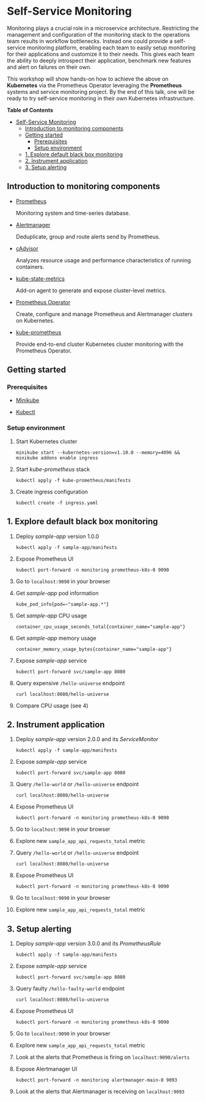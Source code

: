 # Self-Service Monitoring

Monitoring plays a crucial role in a microservice architecture. Restricting the
management and configuration of the monitoring stack to the operations team
results in workflow bottlenecks. Instead one could provide a self-service
monitoring platform, enabling each team to easily setup monitoring for their
applications and customize it to their needs. This gives each team the ability
to deeply introspect their application, benchmark new features and alert on
failures on their own.

This workshop will show hands-on how to achieve the above on **Kubernetes** via
the Prometheus Operator leveraging the **Prometheus** systems and service
monitoring project. By the end of this talk, one will be ready to try
self-service monitoring in their own Kubernetes infrastructure.

<!-- markdown-toc start - Don't edit this section. Run M-x markdown-toc-refresh-toc -->
**Table of Contents**

- [Self-Service Monitoring](#self-service-monitoring)
    - [Introduction to monitoring components](#introduction-to-monitoring-components)
    - [Getting started](#getting-started)
        - [Prerequisites](#prerequisites)
        - [Setup environment](#setup-environment)
    - [1. Explore default black box monitoring](#1-explore-default-black-box-monitoring)
    - [2. Instrument application](#2-instrument-application)
    - [3. Setup alerting](#3-setup-alerting)

<!-- markdown-toc end -->


## Introduction to monitoring components

- [Prometheus](https://github.com/prometheus/prometheus)

  Monitoring system and time-series database.

- [Alertmanager](https://github.com/prometheus/alertmanager)

  Deduplicate, group and route alerts send by Prometheus.

- [cAdvisor](https://github.com/google/cadvisor/)

  Analyzes resource usage and performance characteristics of running containers.

- [kube-state-metrics](https://github.com/kubernetes/kube-state-metrics/)

  Add-on agent to generate and expose cluster-level metrics.

- [Prometheus Operator](https://github.com/coreos/prometheus-operator)

  Create, configure and manage Prometheus and Alertmanager clusters on
  Kubernetes.

- [kube-prometheus](https://github.com/coreos/prometheus-operator/tree/master/contrib/kube-prometheus)

  Provide end-to-end cluster Kubernetes cluster monitoring with the Prometheus
  Operator.


## Getting started


### Prerequisites

- [Minikube](https://github.com/kubernetes/minikube)

- [Kubectl](https://kubernetes.io/docs/tasks/tools/install-kubectl/)


### Setup environment

1. Start Kubernetes cluster

    `minikube start --kubernetes-version=v1.10.0 --memory=4096 && minikube addons enable ingress`
  
2. Start *kube-prometheus* stack

    `kubectl apply -f kube-prometheus/manifests`

3. Create ingress configuration

    `kubectl create -f ingress.yaml`
  
  
## 1. Explore default black box monitoring

1. Deploy *sample-app* version 1.0.0

    `kubectl apply -f sample-app/manifests`

2. Expose Prometheus UI

    `kubectl port-forward -n monitoring prometheus-k8s-0 9090`
  
3. Go to `localhost:9090` in your browser

4. Get *sample-app* pod information

    `kube_pod_info{pod=~"sample-app.*"}`
  
5. Get *sample-app* CPU usage

    `container_cpu_usage_seconds_total{container_name="sample-app"}`

6. Get *sample-app* memory usage

    `container_memory_usage_bytes{container_name="sample-app"}`

7. Expose *sample-app* service

    `kubectl port-forward svc/sample-app 8080`

8. Query expensive `/hello-universe` endpoint

    `curl localhost:8080/hello-universe`

9. Compare CPU usage (see 4)


## 2. Instrument application

1. Deploy *sample-app* version 2.0.0 and its *ServiceMonitor*

    `kubectl apply -f sample-app/manifests`

2. Expose *sample-app* service

    `kubectl port-forward svc/sample-app 8080`

3. Query `/hello-world` or `/hello-universe` endpoint

    `curl localhost:8080/hello-universe`

4. Expose Prometheus UI

    `kubectl port-forward -n monitoring prometheus-k8s-0 9090`

5. Go to `localhost:9090` in your browser

6. Explore new `sample_app_api_requests_total` metric

7. Query `/hello-world` or `/hello-universe` endpoint

    `curl localhost:8080/hello-universe`

8. Expose Prometheus UI

    `kubectl port-forward -n monitoring prometheus-k8s-0 9090`

9. Go to `localhost:9090` in your browser

10. Explore new `sample_app_api_requests_total` metric


## 3. Setup alerting

1. Deploy *sample-app* version 3.0.0 and its *PrometheusRule*

    `kubectl apply -f sample-app/manifests`

2. Expose *sample-app* service

    `kubectl port-forward svc/sample-app 8080`

3. Query faulty `/hello-faulty-world` endpoint

    `curl localhost:8080/hello-universe`

4. Expose Prometheus UI

    `kubectl port-forward -n monitoring prometheus-k8s-0 9090`

5. Go to `localhost:9090` in your browser

6. Explore new `sample_app_api_requests_total` metric

7. Look at the alerts that Prometheus is firing on `localhost:9090/alerts`

8. Expose Alertmanager UI

    `kubectl port-forward -n monitoring alertmanager-main-0 9093`

9. Look at the alerts that Alertmanager is receiving on `localhost:9093`

